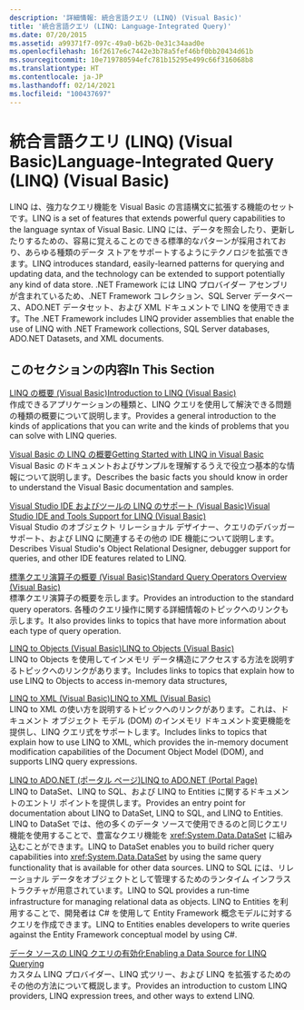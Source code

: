 ```yaml
---
description: '詳細情報: 統合言語クエリ (LINQ) (Visual Basic)'
title: '統合言語クエリ (LINQ: Language-Integrated Query)'
ms.date: 07/20/2015
ms.assetid: a99371f7-097c-49a0-b62b-0e31c34aad0e
ms.openlocfilehash: 16f2617e6c7442e3b78a5fef46bf0bb20434d61b
ms.sourcegitcommit: 10e719780594efc781b15295e499c66f316068b8
ms.translationtype: HT
ms.contentlocale: ja-JP
ms.lasthandoff: 02/14/2021
ms.locfileid: "100437697"
---
```

# <a name="language-integrated-query-linq-visual-basic"></a><span data-ttu-id="84d94-103">統合言語クエリ (LINQ) (Visual Basic)</span><span class="sxs-lookup"><span data-stu-id="84d94-103">Language-Integrated Query (LINQ) (Visual Basic)</span></span>

<span data-ttu-id="84d94-104">LINQ は、強力なクエリ機能を Visual Basic の言語構文に拡張する機能のセットです。</span><span class="sxs-lookup"><span data-stu-id="84d94-104">LINQ is a set of features that extends powerful query capabilities to the language syntax of Visual Basic.</span></span> <span data-ttu-id="84d94-105">LINQ には、データを照会したり、更新したりするための、容易に覚えることのできる標準的なパターンが採用されており、あらゆる種類のデータ ストアをサポートするようにテクノロジを拡張できます。</span><span class="sxs-lookup"><span data-stu-id="84d94-105">LINQ introduces standard, easily-learned patterns for querying and updating data, and the technology can be extended to support potentially any kind of data store.</span></span>  <span data-ttu-id="84d94-106">.NET Framework には LINQ プロバイダー アセンブリが含まれているため、.NET Framework コレクション、SQL Server データベース、ADO.NET データセット、および XML ドキュメントで LINQ を使用できます。</span><span class="sxs-lookup"><span data-stu-id="84d94-106">The .NET Framework includes LINQ provider assemblies that enable the use of LINQ with .NET Framework collections, SQL Server databases, ADO.NET Datasets, and XML documents.</span></span>  
  
## <a name="in-this-section"></a><span data-ttu-id="84d94-107">このセクションの内容</span><span class="sxs-lookup"><span data-stu-id="84d94-107">In This Section</span></span>  

 [<span data-ttu-id="84d94-108">LINQ の概要 (Visual Basic)</span><span class="sxs-lookup"><span data-stu-id="84d94-108">Introduction to LINQ (Visual Basic)</span></span>](introduction-to-linq.md)  
 <span data-ttu-id="84d94-109">作成できるアプリケーションの種類と、LINQ クエリを使用して解決できる問題の種類の概要について説明します。</span><span class="sxs-lookup"><span data-stu-id="84d94-109">Provides a general introduction to the kinds of applications that you can write and the kinds of problems that you can solve with LINQ queries.</span></span>  
  
 [<span data-ttu-id="84d94-110">Visual Basic の LINQ の概要</span><span class="sxs-lookup"><span data-stu-id="84d94-110">Getting Started with LINQ in Visual Basic</span></span>](getting-started-with-linq.md)  
 <span data-ttu-id="84d94-111">Visual Basic のドキュメントおよびサンプルを理解するうえで役立つ基本的な情報について説明します。</span><span class="sxs-lookup"><span data-stu-id="84d94-111">Describes the basic facts you should know in order to understand the Visual Basic documentation and samples.</span></span>  
  
 [<span data-ttu-id="84d94-112">Visual Studio IDE およびツールの LINQ のサポート (Visual Basic)</span><span class="sxs-lookup"><span data-stu-id="84d94-112">Visual Studio IDE and Tools Support for LINQ (Visual Basic)</span></span>](visual-studio-ide-and-tools-support-for-linq.md)  
 <span data-ttu-id="84d94-113">Visual Studio のオブジェクト リレーショナル デザイナー、クエリのデバッガー サポート、および LINQ に関連するその他の IDE 機能について説明します。</span><span class="sxs-lookup"><span data-stu-id="84d94-113">Describes Visual Studio's Object Relational Designer, debugger support for queries, and other IDE features related to LINQ.</span></span>  
  
 [<span data-ttu-id="84d94-114">標準クエリ演算子の概要 (Visual Basic)</span><span class="sxs-lookup"><span data-stu-id="84d94-114">Standard Query Operators Overview (Visual Basic)</span></span>](standard-query-operators-overview.md)  
 <span data-ttu-id="84d94-115">標準クエリ演算子の概要を示します。</span><span class="sxs-lookup"><span data-stu-id="84d94-115">Provides an introduction to the standard query operators.</span></span> <span data-ttu-id="84d94-116">各種のクエリ操作に関する詳細情報のトピックへのリンクも示します。</span><span class="sxs-lookup"><span data-stu-id="84d94-116">It also provides links to topics that have more information about each type of query operation.</span></span>  
  
 [<span data-ttu-id="84d94-117">LINQ to Objects (Visual Basic)</span><span class="sxs-lookup"><span data-stu-id="84d94-117">LINQ to Objects (Visual Basic)</span></span>](linq-to-objects.md)  
 <span data-ttu-id="84d94-118">LINQ to Objects を使用してインメモリ データ構造にアクセスする方法を説明するトピックへのリンクがあります。</span><span class="sxs-lookup"><span data-stu-id="84d94-118">Includes links to topics that explain how to use LINQ to Objects to access in-memory data structures,</span></span>  
  
 [<span data-ttu-id="84d94-119">LINQ to XML (Visual Basic)</span><span class="sxs-lookup"><span data-stu-id="84d94-119">LINQ to XML (Visual Basic)</span></span>](../../../../standard/linq/linq-xml-overview.md)  
 <span data-ttu-id="84d94-120">LINQ to XML の使い方を説明するトピックへのリンクがあります。これは、ドキュメント オブジェクト モデル (DOM) のインメモリ ドキュメント変更機能を提供し、LINQ クエリ式をサポートします。</span><span class="sxs-lookup"><span data-stu-id="84d94-120">Includes links to topics that explain how to use LINQ to XML, which provides the in-memory document modification capabilities of the Document Object Model (DOM), and supports LINQ query expressions.</span></span>  
  
 [<span data-ttu-id="84d94-121">LINQ to ADO.NET (ポータル ページ)</span><span class="sxs-lookup"><span data-stu-id="84d94-121">LINQ to ADO.NET (Portal Page)</span></span>](linq-to-adonet-portal-page.md)  
 <span data-ttu-id="84d94-122">LINQ to DataSet、LINQ to SQL、および LINQ to Entities に関するドキュメントのエントリ ポイントを提供します。</span><span class="sxs-lookup"><span data-stu-id="84d94-122">Provides an entry point for documentation about LINQ to DataSet, LINQ to SQL, and LINQ to Entities.</span></span> <span data-ttu-id="84d94-123">LINQ to DataSet では、他の多くのデータ ソースで使用できるのと同じクエリ機能を使用することで、豊富なクエリ機能を <xref:System.Data.DataSet> に組み込むことができます。</span><span class="sxs-lookup"><span data-stu-id="84d94-123">LINQ to DataSet enables you to build richer query capabilities into <xref:System.Data.DataSet> by using the same query functionality that is available for other data sources.</span></span> <span data-ttu-id="84d94-124">LINQ to SQL には、リレーショナル データをオブジェクトとして管理するためのランタイム インフラストラクチャが用意されています。</span><span class="sxs-lookup"><span data-stu-id="84d94-124">LINQ to SQL provides a run-time infrastructure for managing relational data as objects.</span></span> <span data-ttu-id="84d94-125">LINQ to Entities を利用することで、開発者は C# を使用して Entity Framework 概念モデルに対するクエリを作成できます。</span><span class="sxs-lookup"><span data-stu-id="84d94-125">LINQ to Entities enables developers to write queries against the Entity Framework conceptual model by using C#.</span></span>  
  
 [<span data-ttu-id="84d94-126">データ ソースの LINQ クエリの有効化</span><span class="sxs-lookup"><span data-stu-id="84d94-126">Enabling a Data Source for LINQ Querying</span></span>](enabling-a-data-source-for-linq-querying.md)  
 <span data-ttu-id="84d94-127">カスタム LINQ プロバイダー、LINQ 式ツリー、および LINQ を拡張するためのその他の方法について概説します。</span><span class="sxs-lookup"><span data-stu-id="84d94-127">Provides an introduction to custom LINQ providers, LINQ expression trees, and other ways to extend LINQ.</span></span>
